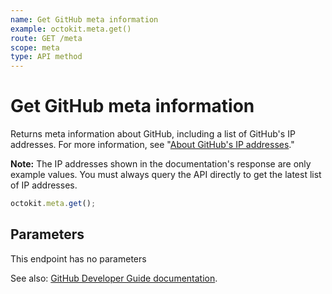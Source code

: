 ```yaml
---
name: Get GitHub meta information
example: octokit.meta.get()
route: GET /meta
scope: meta
type: API method
---
```


# Get GitHub meta information

Returns meta information about GitHub, including a list of GitHub's IP addresses. For more information, see "[About GitHub's IP addresses](https://help.github.com/articles/about-github-s-ip-addresses/)."

**Note:** The IP addresses shown in the documentation's response are only example values. You must always query the API directly to get the latest list of IP addresses.

```js
octokit.meta.get();
```

## Parameters

This endpoint has no parameters

See also: [GitHub Developer Guide documentation](https://docs.github.com/rest/reference/meta/#get-github-meta-information).
